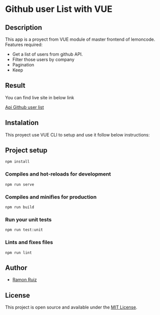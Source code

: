 # Github user List with VUE

## Description

This app is a proyect from VUE module of master frontend of lemoncode. Features required:

- Get a list of users from github API.
- Filter those users by company
- Pagination
- Keep

## Result

You can find live site in below link

[Api Github user list](https://vue-github-list-nine.vercel.app/)

## Instalation

This proyect use VUE CLI to setup and use it follow below instructions:

## Project setup

```
npm install
```

### Compiles and hot-reloads for development

```
npm run serve
```

### Compiles and minifies for production

```
npm run build
```

### Run your unit tests

```
npm run test:unit
```

### Lints and fixes files

```
npm run lint
```

## Author

- [Ramon Ruiz](https://github.com/ramonrp)

## License

This project is open source and available under the [MIT License](LICENSE).
